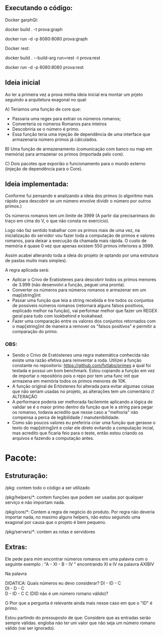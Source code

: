 ## Executando o código: 

Docker garphQl: 

docker build . -t prova:graph

docker run -d -p 8080:8080 prova:graph


Docker rest: 

docker build . --build-arg run=rest -t prova:rest

docker run -d -p 8080:8080 prova:rest

## Ideia inicial

Ao ler a primeira vez a prova minha ideia inicial era montar um prjeto seguindo a arquitetura exagonal 
no qual: 

A) Teriamos uma função de core que:
  * Passaria uma regex para extrair os números romanos;
  * Converteria os números Romanos para inteiros
  * Descobriria se o número é primo. 
  * Essa função teria uma injeção de dependência de uma interface que armazenaria número
   primos já cálculados.

B) Uma função de armazenamento (comunicação com banco ou map em memória) para armazenar os primos (importada pelo core).

C) Dois pacotes que exporião o funcionamento para o mundo externo (injeção de dependência para o Core).

## Ideia implementada: 

Conforme fui pensando e analizando a ideia dos primos (o algoritmo mais rápido para descobrir se um número envolve dividir o número por outros primos.)

Os números romanos tem um limite de 3999 (A partir dai precisarimaos do traço em cima do V, o que não consta no exercício).

Logo não faz sentido trabalhar com os primos mais de uma vez, na inicialização do servidor vou fazer toda a computação de primos e valores romanos, para deixar a execução da chamada mais rápida. O custo de memória é quase 0 vez que apenas existem 550 primos inferiores a 3999.
 
Assim acabei alterando toda a ideia do projeto (e optando por uma extrutura de pastas muito mais simples).

A regra aplicada será: 


* Aplicar o Crivo de Eratóstenes para descobrir todos os primos menores de 3.999 (não desenvolvi a função, peguei uma pronta).
* Converter os números para números romanos e armazenar em um map[string]int 
* Passar uma função que leia a string recebida e tire todos os conjuntos de possíveis números romanos (retornará alguns falsos positivos, explicado melhor na função), vai performar melhor que fazer um REGEX geral para tudo com lookbehind e lookahead.
* Fazer uma comparação entre os valores dos conjuntos retornados com o map[string]int de maneira a remover os "falsos positivos" e permitir a comparação do primo.


### OBS: 

* Sendo o Crivo de Eratóstenes uma regra matemática conhecida não existe uma razão efetiva para reinventar a roda. Utilizei a função constante no repositorio: https://github.com/fxtlabs/primes a qual foi testada e possui um bom benchmark.
 Estou copiando a função em vez de importar o repositório pois o repo por tem uma func init que armazena em memória todos os primos menores de 10K.
* A função original de Ertóstenes foi alterada para evitar algumas coisas que não seriam usadas no projeto, as alterações tem um comentário // ALTERAÇÃO
* A performace poderia ser melhorada facilemnte aplicando a lógica de validar se é o maior primo dentro da função que le a string para pegar os romanso, todavia acredito que nesse caso a "melhoria" não compensa a perca de legibilidade / manutenibilidade.
* Como são poucos valores eu preferiria criar uma função que gerasse o texto do map[string]int e colar ele direto evitando a computação incial, mas acredito que ficaria feio para o teste, então estou criando os arquivos e fazendo a computação antes.

# Pacote: 

## Estruturação: 

/pkg: contem todo o código a ser utilizado

/pkg/helpers/*: contem funções que podem ser usadas por qualquer serviço e não importam nada.

/pkg/core/*: Contem a regra de negócio do produto. Por regra não deveria importar nada, no maximo alguns  helpers, não estou seguindo uma exagonal por causa que o projeto é bem pequeno.

/pkg/servers/*: contem as rotas e servidores


## Extras: 

Ele pede para mim encontrar números romanos em uma palavra com  o seguinte exemplo :
"A - XI - B - IV " encontrando XI e IV na palavra AXIBIV

Na palavra

DIDATICA:   Quais números eu devo considerar?
DI - ID - C  
DI - D - C  
D - ID - C
C  (DID não é um número romano válido)?

O Pior que a pergunta é relevante ainda mais nesse caso em que o "ID" é primo.

Estou partindo do pressuposto de que: Considere que as entradas serão sempre válidas.
engloba não ter um valor que não seja um número romano válido (vai ser ignorado).

